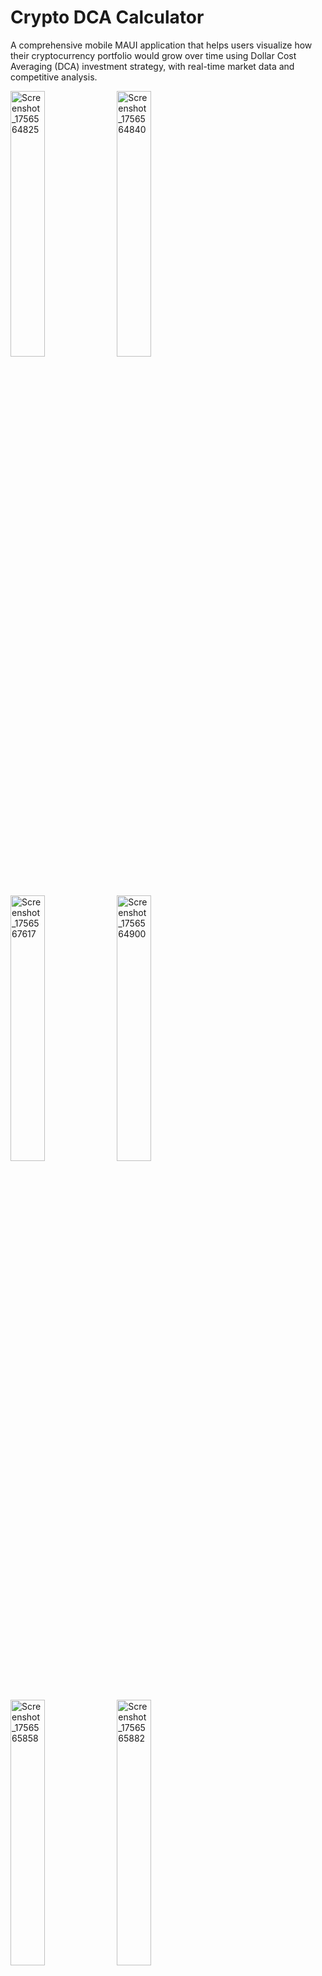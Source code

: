 # Crypto DCA Calculator

A comprehensive mobile MAUI application that helps users visualize how their cryptocurrency portfolio would grow over time using Dollar Cost Averaging (DCA) investment strategy, with real-time market data and competitive analysis.

<img width="33%" alt="Screenshot_1756564825" src="https://github.com/user-attachments/assets/226c47ff-3c1f-4ba0-9618-2715f10a36c4" />

<img width="33%" alt="Screenshot_1756564840" src="https://github.com/user-attachments/assets/50155743-50ee-42a2-8d7e-c094628eff2b" />

<img width="33%" alt="Screenshot_1756567617" src="https://github.com/user-attachments/assets/fde2672a-9830-4d9b-9441-55c640fca1dc" />

<img width="33%" alt="Screenshot_1756564900" src="https://github.com/user-attachments/assets/78722e8d-5418-4bc1-bcd3-6bb0c039a18d" />

<img width="33%" alt="Screenshot_1756565858" src="https://github.com/user-attachments/assets/8d25f64b-d724-47bc-88b0-626a8391c04f" />

<img width="33%" alt="Screenshot_1756565882" src="https://github.com/user-attachments/assets/b12a4065-46c3-4905-8abb-db030871b5d1" />

<img width="33%" alt="Screenshot_1756566452" src="https://github.com/user-attachments/assets/a3ca05ef-5858-45bb-993f-4b4e408f4254" />

<img width="33%" alt="Screenshot_1756564972" src="https://github.com/user-attachments/assets/48e8c0f7-edb6-4ef5-a422-d85bce41bba8" />

<img width="33%" alt="Screenshot_1756566845" src="https://github.com/user-attachments/assets/f8657a70-1ac0-46b8-b273-9a0bc092603c" />

## 🌟 Key Features

### 🔐 Authentication
- Simple mock authentication system
- Demo credentials provided for easy testing
- Secure session management

### 📊 Advanced DCA Analysis
- Support for **multiple cryptocurrencies** with portfolio diversification
- **Top 10 Coins**: BTC, ETH, SOL, XRP, BNB, DOGE, TON, TRX, ADA, SHIB
- Configurable investment parameters:
  - Start date selection with calendar widget
  - Monthly investment amount per cryptocurrency
  - Investment day of the month (1st-31st)
- **Multi-asset Portfolio**: Add multiple cryptocurrencies to your DCA strategy

### 📈 Advanced Portfolio Visualization
- **Portfolio Summary**: Total invested, current value, and comprehensive ROI analysis
- **Holdings Breakdown**: Current cryptocurrency holdings with real-time values
- **Monthly Results Table**: Detailed month-by-month investment progression
- **Competing Performance Charts**: Compare your DCA strategy against investing the same amounts in other Top 10 cryptocurrencies
  - Semi-transparent area charts for easy comparison
  - Your portfolio highlighted as solid green area
  - Performance ranking and summary statistics
- **Real-time Price Ticker**: Live cryptocurrency prices with color-coded changes in the header
- Responsive dark theme UI optimized for mobile devices

### ⚡ Real-time Market Data
- **Live WebSocket Integration**: Real-time price updates via Binance WebSocket API
- **Dynamic Price Ticker**: Horizontal scrolling ticker showing live prices
- **Visual Indicators**: 
  - Green/Red color coding for price movements
  - Live connection status indicator

### 💾 Advanced Data Management
- Local SQLite database for storing:
  - Cryptocurrency price history with real-time updates
  - Multiple user investment configurations
  - Portfolio calculations and competing analysis results
- **Dual API Integration**: 
  - **CoinMarketCap API**: Professional market data with API key support
  - **CoinGecko API**: Backup data source (no registration required)
  - **Binance WebSocket**: Real-time price streaming
- **Smart Fallbacks**: Mock data when APIs unavailable
- Efficient data caching with live price updates
- **Competing Analysis Engine**: Advanced algorithms for comparative performance analysis

### 🌐 **Real Cryptocurrency Pricing**
- **CoinMarketCap API**: Professional market data (requires free API key)
- **CoinGecko API**: Backup data source (no registration required)  
- **Historical Data**: Real past prices for accurate DCA calculations
- **Rate Limiting**: Intelligent caching to respect API limits
- **Graceful Fallbacks**: Mock data ensures app always works

## 🏗️ Technical Implementation

### Architecture
- **Framework**: .NET 8 MAUI (Multi-platform App UI)
- **Database**: SQLite with sqlite-net-pcl
- **Real-time Integration**: WebSocket connections with Binance API
- **API Integration**: HTTP clients with JSON deserialization
- **UI Pattern**: MVVM-lite approach with real-time data binding
- **Navigation**: Shell-based navigation with authentication guards
- **Threading**: MainThread UI updates for WebSocket data

### Key Components

#### Services
- `DatabaseService`: Local data storage and retrieval
- `CoinMarketCapService`: Real API integration for live pricing
- `CryptoPriceService`: Intelligent price fetching with real data + fallbacks  
- `DCACalculatorService`: Portfolio calculation business logic with competing analysis
- `AuthenticationService`: User authentication management
- **`WebSocketService`**: Real-time price streaming from Binance WebSocket API

#### Models
- `Cryptocurrency`: Crypto asset information with real-time price tracking
- `DCAInvestment`: User investment configuration with multi-asset support
- `DCACalculationResult`: Monthly calculation results with competing analysis
- `PortfolioSummary`: Complete portfolio analysis with performance comparison

### Advanced Data Strategy
The app uses a sophisticated multi-layer pricing system:

#### **Real-time Data Sources:**
- **Binance WebSocket API**: Live price streaming via `wss://stream.binance.com/ws/`
  - Real-time price updates with sub-second latency
  - Automatic reconnection and error handling
  - Thread-safe UI updates using MainThread marshaling
- **CoinMarketCap Pro API**: Current prices with professional market data
- **CoinGecko API**: Historical price data and fallback current prices
- **Live Updates**: Continuous WebSocket connections with visual indicators

#### **Intelligent Fallbacks:**
- **Historical Interpolation**: Realistic price patterns based on actual market trends
- **Daily Volatility**: ±5% realistic price movements for missing data
- **WebSocket Fallback**: HTTP API polling when WebSocket unavailable
- **Optimized Storage**: Cached data with real-time updates for performance

#### **Real-time Features:**
- **Live Price Ticker**: Horizontal scrolling header with real-time WebSocket updates
- **Color-coded Changes**: Green/Red indicators for price movements
- **Performance Tracking**: Real-time percentage change calculations
- **Connection Status**: Visual indicators for WebSocket connection health

#### **Configuration:**
- Add your CoinMarketCap API key to `Services/CoinMarketCapService.cs`
- Or use CoinGecko fallback (no API key required)
- WebSocket connections work out-of-the-box with Binance public API

## Installation & Setup

### Prerequisites
- .NET 8 SDK
- Visual Studio 2022 or Visual Studio Code with C# extension
- Android SDK (for Android deployment)
- Xcode (for iOS deployment on macOS)

### Running the Application

1. **Clone the Repository**
   ```bash
   git clone [repository-url]
   cd Crypto_DCA_Calculator
   ```

2. **Restore Dependencies**
   ```bash
   dotnet restore CryptoDCACalculator/CryptoDCACalculator.csproj
   ```

3. **Build the Application**
   ```bash
   dotnet build CryptoDCACalculator/CryptoDCACalculator.csproj
   ```

4. **Run on Different Platforms**

   **Android Emulator:**
   ```bash
   dotnet run -f net8.0-android
   ```

   **iOS Simulator (macOS only):**
   ```bash
   dotnet run -f net8.0-ios
   ```

   **Mac Catalyst (macOS only):**
   ```bash
   dotnet run -f net8.0-maccatalyst
   ```

   **Windows (Windows only):**
   ```bash
   dotnet run -f net8.0-windows10.0.19041.0
   ```

### Configuration

No additional configuration is required. The app uses:
- Local SQLite database (automatically created)
- Mock authentication service
- Generated cryptocurrency price data

## 📱 Usage Guide

### 1. Login
- Use demo credentials: `demo@crypto.com` / `password123`
- Or click "Use Demo Login" for quick access

### 2. 💹 Real-time Price Monitoring
- **Live Ticker**: View real-time cryptocurrency prices in the header ticker
- **Color Indicators**: Green/Red price changes updated via WebSocket
- **Connection Status**: Visual indicators show live data connection health

### 3. Configure Investment Portfolio
- **Multi-asset Support**: Add multiple cryptocurrencies to your DCA strategy
- **Top 10 Coins**: Choose from BTC, ETH, SOL, XRP, BNB, DOGE, TON, TRX, ADA, SHIB
- Set monthly investment amount per cryptocurrency (default: €200)
- Choose start date for DCA strategy with calendar widget
- Select investment day of the month (1st-31st, default: 15th)

### 4. Advanced Performance Analysis
- Click "Calculate DCA Performance" to see comprehensive results:
  - **Portfolio Summary**: Total invested, current value, and detailed ROI analysis
  - **Holdings Breakdown**: Current cryptocurrency holdings with real-time values
  - **Monthly Results Table**: Detailed month-by-month investment progression
  - **Competing Performance Charts**: Compare your DCA strategy against investing the same amounts in other Top 10 cryptocurrencies

### 5. Real-time Data Features
- **Live Updates**: WebSocket integration provides real-time price updates
- **Performance Tracking**: Instant calculation updates as prices change
- **Visual Indicators**: Color-coded price movements and connection status

### 6. Save & Manage Configurations
- Click the 💾 save button to store your investment configuration
- Saved configurations automatically sync with real-time data
- Historical analysis combined with live market data

## 🎯 Example Use Cases

### Single Asset DCA Strategy
- **Cryptocurrency**: Bitcoin (BTC)
- **Start Date**: January 1st, 2024
- **Monthly Amount**: €200
- **Investment Day**: 15th of each month

**Results**: Shows how €200 monthly Bitcoin purchases would have performed from January 2024 to present, with live current value updates.

### Multi-Asset Portfolio Analysis
- **Primary Asset**: Bitcoin (€150/month)
- **Secondary Asset**: Ethereum (€100/month)  
- **Tertiary Asset**: Solana (€50/month)
- **Total Monthly**: €300 across diversified portfolio

**Advanced Features**: 
1. Compare actual portfolio against "what if" scenarios with other Top 10 coins
2. Real-time value tracking with WebSocket price feeds
3. Performance ranking with visual chart comparisons

### Competing Performance Analysis
The app automatically generates **competing performance charts** showing:
- Your actual DCA strategy performance (highlighted in green)
- Alternative performance if same amounts were invested in other Top 10 cryptocurrencies
- Semi-transparent overlay charts for easy comparison
- Performance ranking and statistical summary

## 💾 Database Schema

The local SQLite database contains:

### Tables
- `Cryptocurrency`: Asset information with real-time price integration (Symbol, Name, Current Price, WebSocket Updates)
- `CryptoPriceHistory`: Historical and real-time price data (Symbol, Date, Price, Source)
- `DCAInvestment`: User investment configurations with multi-asset support

### Data Optimization
- **Real-time Updates**: WebSocket price data cached for immediate access
- **Smart Caching**: Price history generated only for required dates (investment days)
- **Performance Tuning**: Cached calculations with live data integration
- **Minimal Footprint**: Optimized storage for mobile devices with live data streams

## Testing Credentials

For easy testing, use these demo accounts:
- `demo@crypto.com` / `password123`
- `investor@dca.com` / `invest123`
- `user@test.com` / `test123`

## License

This project is developed as a coding interview demonstration and is intended for educational purposes.

## Support

For technical questions or issues, please refer to the code comments which document business logic and implementation decisions.
